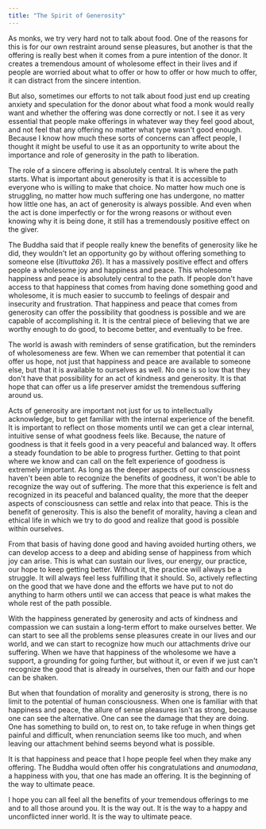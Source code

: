 ```yaml
---
title: "The Spirit of Generosity"
---
```


As monks, we try very hard not to talk about food. One of the reasons for this is for our own restraint around sense pleasures, but another is that the offering is really best when it comes from a pure intention of the donor. It creates a tremendous amount of wholesome effect in their lives and if people are worried about what to offer or how to offer or how much to offer, it can distract from the sincere intention.

But also, sometimes our efforts to not talk about food just end up creating anxiety and speculation for the donor about what food a monk would really want and whether the offering was done correctly or not. I see it as very essential that people make offerings in whatever way they feel good about, and not feel that any offering no matter what type wasn't good enough. Because I know how much these sorts of concerns can affect people, I thought it might be useful to use it as an opportunity to write about the importance and role of generosity in the path to liberation.

The role of a sincere offering is absolutely central. It is where the path starts. What is important about generosity is that it is accessible to everyone who is willing to make that choice. No matter how much one is struggling, no matter how much suffering one has undergone, no matter how little one has, an act of generosity is always possible. And even when the act is done imperfectly or for the wrong reasons or without even knowing why it is being done, it still has a tremendously positive effect on the giver.

The Buddha said that if people really knew the benefits of generosity like he did, they wouldn't let an opportunity go by without offering something to someone else (_Itivuttaka 26_). It has a massively positive effect and offers people a wholesome joy and happiness and peace. This wholesome happiness and peace is absolutely central to the path. If people don't have access to that happiness that comes from having done something good and wholesome, it is much easier to succumb to feelings of despair and insecurity and frustration. That happiness and peace that comes from generosity can offer the possibility that goodness is possible and we are capable of accomplishing it. It is the central piece of believing that we are worthy enough to do good, to become better, and eventually to be free.

The world is awash with reminders of sense gratification, but the reminders of wholesomeness are few. When we can remember that potential it can offer us hope, not just that happiness and peace are available to someone else, but that it is available to ourselves as well. No one is so low that they don't have that possibility for an act of kindness and generosity. It is that hope that can offer us a life preserver amidst the tremendous suffering around us.

Acts of generosity are important not just for us to intellectually acknowledge, but to get familiar with the internal experience of the benefit. It is important to reflect on those moments until we can get a clear internal, intuitive sense of what goodness feels like. Because, the nature of goodness is that it feels good in a very peaceful and balanced way. It offers a steady foundation to be able to progress further. Getting to that point where we know and can call on the felt experience of goodness is extremely important. As long as the deeper aspects of our consciousness haven't been able to recognize the benefits of goodness, it won't be able to recognize the way out of suffering. The more that this experience is felt and recognized in its peaceful and balanced quality, the more that the deeper aspects of consciousness can settle and relax into that peace. This is the benefit of generosity. This is also the benefit of morality, having a clean and ethical life in which we try to do good and realize that good is possible within ourselves.

From that basis of having done good and having avoided hurting others, we can develop access to a deep and abiding sense of happiness from which joy can arise. This is what can sustain our lives, our energy, our practice, our hope to keep getting better. Without it, the practice will always be a struggle. It will always feel less fulfilling that it should. So, actively reflecting on the good that we have done and the efforts we have put to not do anything to harm others until we can access that peace is what makes the whole rest of the path possible.

With the happiness generated by generosity and acts of kindness and compassion we can sustain a long-term effort to make ourselves better. We can start to see all the problems sense pleasures create in our lives and our world, and we can start to recognize how much our attachments drive our suffering. When we have that happiness of the wholesome we have a support, a grounding for going further, but without it, or even if we just can't recognize the good that is already in ourselves, then our faith and our hope can be shaken.

But when that foundation of morality and generosity is strong, there is no limit to the potential of human consciousness. When one is familiar with that happiness and peace, the allure of sense pleasures isn't as strong, because one can see the alternative. One can see the damage that they are doing. One has something to build on, to rest on, to take refuge in when things get painful and difficult, when renunciation seems like too much, and when leaving our attachment behind seems beyond what is possible.

It is that happiness and peace that I hope people feel when they make any offering. The Buddha would often offer his congratulations and _anumodana_, a happiness with you, that one has made an offering. It is the beginning of the way to ultimate peace.

I hope you can all feel all the benefits of your tremendous offerings to me and to all those around you. It is the way out. It is the way to a happy and unconflicted inner world. It is the way to ultimate peace.
